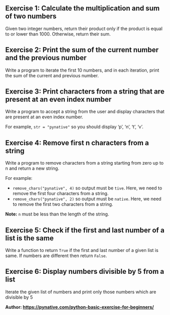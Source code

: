 ## Exercise 1: Calculate the multiplication and sum of two numbers
Given two integer numbers, return their product only if the product is equal to or lower than 1000. Otherwise, return their sum.

## Exercise 2: Print the sum of the current number and the previous number
Write a program to iterate the first 10 numbers, and in each iteration, print the sum of the current and previous number.

## Exercise 3: Print characters from a string that are present at an even index number
Write a program to accept a string from the user and display characters that are present at an even index number.

For example, ```str = "pynative"``` so you should display ‘p’, ‘n’, ‘t’, ‘v’.

## Exercise 4: Remove first n characters from a string
Write a program to remove characters from a string starting from zero up to n and return a new string.

For example:

* ```remove_chars("pynative", 4)``` so output must be ```tive```. Here, we need to remove the first four characters from a string.
* ```remove_chars("pynative", 2)``` so output must be ```native```. Here, we need to remove the first two characters from a string.

__Note:__ ```n``` must be less than the length of the string.

## Exercise 5: Check if the first and last number of a list is the same
Write a function to return ```True``` if the first and last number of a given list is same. If numbers are different then return ```False```.

## Exercise 6: Display numbers divisible by 5 from a list
Iterate the given list of numbers and print only those numbers which are divisible by 5



__Author: https://pynative.com/python-basic-exercise-for-beginners/__